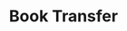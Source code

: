---
pid: '76'
_date: between August 20 and September 19, 1934
derivativo_link: https://derivativo-1.library.columbia.edu/iiif/2/ldpd:341052/
dlc_link: https://dlc.library.columbia.edu/catalog/cul:sqv9s4mwmz
format: photographs
iiif_json: https://derivativo-1.library.columbia.edu/iiif/2/ldpd:341052/info.json
name: Sprague
native_jpg: https://derivativo-1.library.columbia.edu/iiif/2/ldpd:341052/full/!768,768/0/native.jpg
shelf_location: Box no. Box 138, Folder no. Folder 9 (Administration - Provost - Libraries,
  Butler Transfer of Books from Low), Historical Photograph Collection
subjects: College campuses; New York (N.Y.)
summary: View of one portion of the book conveyor system from behind the Alma Mater
  statue on Low Plaza. Between August 20 and September 19, 1934 student workers and
  professional movers moved books from their original home in Low Library to their
  new home in South Hall (Butler Library).
title: Book Transfer
permalink: /photos/76/
layout: photo-page
---
